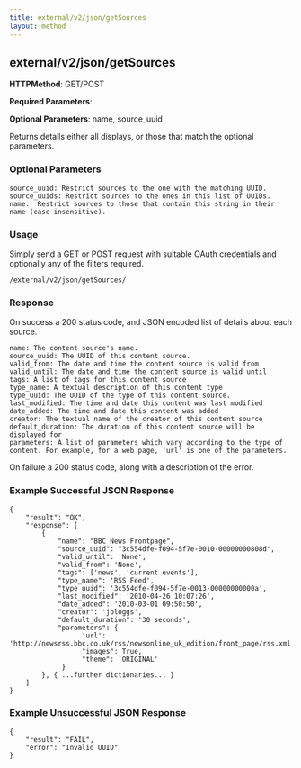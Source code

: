 ```yaml
---
title: external/v2/json/getSources
layout: method
---
```

## external/v2/json/getSources

**HTTPMethod**: GET/POST

**Required Parameters**: 

**Optional Parameters**: name, source_uuid


Returns details either all displays, or those that match the optional parameters.

### Optional Parameters

    source_uuid: Restrict sources to the one with the matching UUID.
    source_uuids: Restrict sources to the ones in this list of UUIDs.
    name:  Restrict sources to those that contain this string in their name (case insensitive).

### Usage

Simply send a GET or POST request with suitable OAuth credentials and optionally any of the filters required.

`/external/v2/json/getSources/`

### Response

On success a 200 status code, and JSON encoded list of details about each source.

    name: The content source's name.
    source_uuid: The UUID of this content source.
    valid_from: The date and time the content source is valid from
    valid_until: The date and time the content source is valid until
    tags: A list of tags for this content source
    type_name: A textual description of this content type
    type_uuid: The UUID of the type of this content source. 
    last_modified: The time and date this content was last modified
    date_added: The time and date this content was added
    creator: The textual name of the creator of this content source
    default_duration: The duration of this content source will be displayed for 
    parameters: A list of parameters which vary according to the type of content. For example, for a web page, 'url' is one of the parameters.
                
On failure a 200 status code, along with a description of the error.

### Example Successful JSON Response

    {
        "result": "OK",
        "response": [
            {
                "name": "BBC News Frontpage",
                "source_uuid": "3c554dfe-f094-5f7e-0010-00000000808d",
                "valid_until": 'None',
                "valid_from": 'None',
                "tags": ['news', 'current events'],
                "type_name": 'RSS Feed',
                "type_uuid": '3c554dfe-f094-5f7e-0013-00000000000a', 
                "last_modified": '2010-04-26 10:07:26',
                "date_added": '2010-03-01 09:50:50',
                "creator": 'jbloggs',
                "default_duration": '30 seconds',
                "parameters": {
                      'url': 'http://newsrss.bbc.co.uk/rss/newsonline_uk_edition/front_page/rss.xml',
                      "images": True,
                      "theme": 'ORIGINAL'
                 }
            }, { ...further dictionaries... }
        ]
    }

### Example Unsuccessful JSON Response

    {
        "result": "FAIL",
        "error": "Invalid UUID" 
    }
